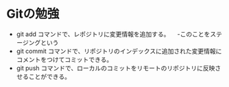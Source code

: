 # Gitの勉強

- git add コマンドで、レポジトリに変更情報を追加する。
　-このことをステージングという
- git commit コマンドで、リポジトリのインデックスに追加された変更情報にコメントをつけてコミットできる。
- git push コマンドで、ローカルのコミットをリモートのリポジトリに反映させることができる。
